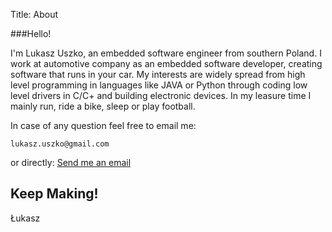 Title: About

###Hello!

I'm Lukasz Uszko, an embedded software engineer from southern Poland. I work at automotive company as an embedded software developer, creating software that runs in your car. My interests are widely spread from high level programming in languages like JAVA or Python through coding low level drivers in C/C+ and building electronic devices. In my leasure time I mainly run, ride a bike, sleep or play football.

In case of any question feel free to email me:

```
lukasz.uszko@gmail.com
```

or directly: <a href="mailto:lukasz.uszko@gmail.com?Subject=Hello%20Lukasz!" target="_top">Send me an email</a>




Keep Making!
------

Łukasz
